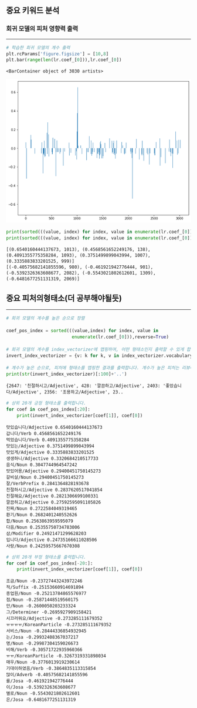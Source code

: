 ## 중요 키워드 분석

### 회귀 모델의 피처 영향력 출력
---


```python
# 학습한 회귀 모델의 계수 출력
plt.rcParams['figure.figsize'] = [10,8]
plt.bar(range(len(lr.coef_[0])),lr.coef_[0])
```




    <BarContainer object of 3030 artists>




![png](output_1_1.png)



```python
print(sorted(((value, index) for index, value in enumerate(lr.coef_[0])), reverse=True)[:5])
print(sorted(((value, index) for index, value in enumerate(lr.coef_[0])), reverse=True)[-5:])
```

    [(0.6540160444137673, 1013), (0.4568561652249176, 138), (0.4091355775358284, 1093), (0.3751499899043994, 1007), (0.3335883833201525, 999)]
    [(-0.40575682141855596, 980), (-0.461921942776444, 901), (-0.5392326363608677, 2082), (-0.5543021802612601, 1309), (-0.6481677251131319, 2069)]
    

## 중요 피처의형태소(더 공부해야될듯)
---


```python
# 회귀 모델의 계수를 높은 순으로 정렬

coef_pos_index = sorted(((value,index) for index, value in 
                         enumerate(lr.coef_[0])),reverse=True)

# 회귀 모델의 계수를 index_vectorizer에 맵핑하여, 어떤 형태소인지 출력할 수 있게 합니다.
invert_index_vectorizer = {v: k for k, v in index_vectorizer.vocabulary_.items()}

# 계수가 높은 순으로, 피처에 형태소를 맵핑한 결과를 출력합니다. 계수가 높은 피처는 리뷰에 긍정적인 영향을 주는 형태소라고 할 수 있습니다.
print(str(invert_index_vectorizer)[:100]+'..')
```

    {2647: '친절하시고/Adjective', 428: '깔끔하고/Adjective', 2403: '좋았습니다/Adjective', 2356: '조용하고/Adjective', 23..
    


```python
# 상위 20개 긍정 형태소를 출력합니다.
for coef in coef_pos_index[:20]:
    print(invert_index_vectorizer[coef[1]], coef[0])
```

    맛있습니다/Adjective 0.6540160444137673
    갑니다/Verb 0.4568561652249176
    먹었습니다/Verb 0.4091355775358284
    맛있는/Adjective 0.3751499899043994
    맛있게/Adjective 0.3335883833201525
    생생하니/Adjective 0.3320684210517733
    음식/Noun 0.3047744964547242
    맛있어용/Adjective 0.29400451750145273
    갈비살/Noun 0.29400451750145273
    잘/VerbPrefix 0.2841364828193678
    친절하시고/Adjective 0.2837620517041854
    친절해요/Adjective 0.2821306699100331
    깔끔하고/Adjective 0.27592595091105826
    진짜/Noun 0.2722584049319465
    환기/Noun 0.2682401240552626
    합/Noun 0.2563863959595079
    다음/Noun 0.25355750734783006
    삼/Modifier 0.24921471299628203
    입니다/Adjective 0.24735166611028506
    사랑/Noun 0.24259575667670308
    


```python
# 상위 20개 부정 형태소를 출력합니다.
for coef in coef_pos_index[-20:]:
    print(invert_index_vectorizer[coef[1]], coef[0])
```

    조금/Noun -0.23727443243972246
    적/Suffix -0.25153660914691894
    종업원/Noun -0.25213784865576977
    점/Noun -0.25871448519560175
    안/Noun -0.2600050203233324
    그/Determiner -0.2695927909158421
    시끄러워요/Adjective -0.273285111679352
    ㅠㅠㅠㅠ/KoreanParticle -0.273285111679352
    서비스/Noun -0.28444336854932945
    는/Josa -0.29932408367037217
    명/Noun -0.29987304159026673
    비해/Verb -0.30571722935960366
    ㅠㅠ/KoreanParticle -0.3267319331898034
    매우/Noun -0.3776013919230614
    기대이하였음/Verb -0.3864835113315854
    많이/Adverb -0.40575682141855596
    를/Josa -0.461921942776444
    이/Josa -0.5392326363608677
    별로/Noun -0.5543021802612601
    은/Josa -0.6481677251131319
    
